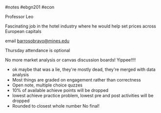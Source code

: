 #notes #ebgn201 #econ

Professor Leo

Fascinating job in the hotel industry where he would help set prices across European capitals

email barrosobravo@mines.edu

Thursday attendance is optional

No more market analysis or canvas discussion boards! Yippee!!!!
 - ok maybe that was a lie, they're mostly dead, they're merged with data analysis
- Most things are graded on engagement rather than correctness
- Open note, multiple choice quzzes
- 10% of available achieve points will be dropped
- lowest achieve practice problem, lowest pre and post activities will be dropped
- Rounded to closest whole number
No final!
